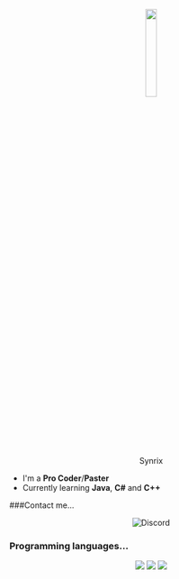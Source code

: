 <p align="center">
  <img width="20%" src="https://img.icons8.com/ios-filled/96/000000/programming.png"/>
</p>
<p align="center">Synrix</p>

- I'm a **Pro Coder**/**Paster**
- Currently learning **Java**, **C#** and **C++**

###Contact me...
<p align="center">
  <img alt="Discord" src="https://img.shields.io/badge/Synrix|1337-%237289DA.svg?style=for-the-badge&logo=discord&logoColor=white"/>
</p>

### Programming languages...
<p align="center">
  <img src="https://img.shields.io/badge/c%23-%23239120.svg?style=for-the-badge&logo=c-sharp&logoColor=white"/>
  <img src="https://img.shields.io/badge/c-%2300599C.svg?style=for-the-badge&logo=c&logoColor=white"/>
  <img src="https://img.shields.io/badge/c++-%2300599C.svg?style=for-the-badge&logo=c%2B%2B&logoColor=white"/>
</p>
